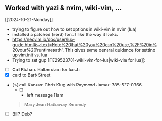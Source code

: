 ## Worked with yazi & nvim, wiki-vim, …

[[2024-10-21-Monday]]

- trying to figure out how to set options in wiki-vim in nvim (lua)
- installed a patched (nerd) font. I like the way it looks.
- <https://neovim.io/doc/user/lua-guide.html#:~:text=Note%20that%20you%20can%20use,%2F%20in%20your%20'runtimepath>'. This gives some general guidance for setting up vim.init vs. lua
- Trying to set gup [[1729523701-wiki-vim-for-lua|wiki-vim for lua]]:
- [ ] Call Richard Halberstam for lunch
- [x] card to Barb Street
- [>] call Kansas: Chris Klug with Raymond James: 785-537-0366
	- [ ] - left message 11am

  > Mary Jean Hathaway Kennedy

- [ ] Bill? Deb?


